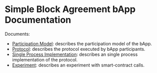 # Simple Block Agreement bApp Documentation

Documents:
- [Participation Model](./bapp_participation_model.md): describes the participation model of the bApp.
- [Protocol](./bapp_protocol.md): describes the protocol executed by bApp participants.
- [Single Process Implementation](./bapp_protocol_single_process_implementation.md): describes an single process implementation of the protocol.
- [Experiment](./experiment.md): describes an experiment with smart-contract calls.